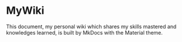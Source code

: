 # MyWiki
This document, my personal wiki which shares my skills mastered and knowledges learned, is built by MkDocs with the Material theme. 
